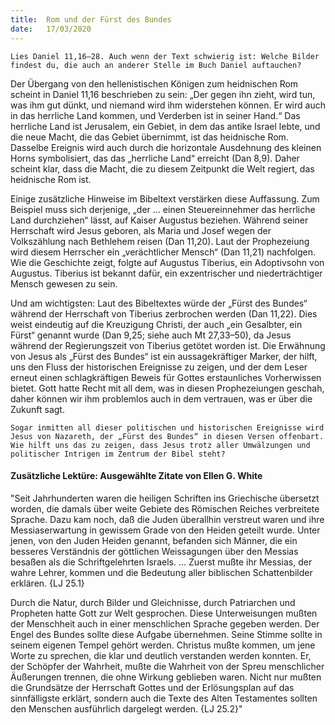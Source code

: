 ```yaml
---
title:  Rom und der Fürst des Bundes
date:   17/03/2020
---
```


`Lies Daniel 11,16–28. Auch wenn der Text schwierig ist: Welche Bilder findest du, die auch an anderer Stelle im Buch Daniel auftauchen?`

Der Übergang von den hellenistischen Königen zum heidnischen Rom scheint in Daniel 11,16 beschrieben zu sein: „Der gegen ihn zieht, wird tun, was ihm gut dünkt, und niemand wird ihm widerstehen können. Er wird auch in das herrliche Land kommen, und Verderben ist in seiner Hand.“ Das herrliche Land ist Jerusalem, ein Gebiet, in dem das antike Israel lebte, und die neue Macht, die das Gebiet übernimmt, ist das heidnische Rom. Dasselbe Ereignis wird auch durch die horizontale Ausdehnung des kleinen Horns symbolisiert, das das „herrliche Land“ erreicht (Dan 8,9). Daher scheint klar, dass die Macht, die zu diesem Zeitpunkt die Welt regiert, das heidnische Rom ist.

Einige zusätzliche Hinweise im Bibeltext verstärken diese Auffassung. Zum Beispiel muss sich derjenige, „der … einen Steuereinnehmer das herrliche Land durchziehen“ lässt, auf Kaiser Augustus beziehen. Während seiner Herrschaft wird Jesus geboren, als Maria und Josef wegen der Volkszählung nach Bethlehem reisen (Dan 11,20). Laut der Prophezeiung wird diesem Herrscher ein „verächtlicher Mensch“ (Dan 11,21) nachfolgen. Wie die Geschichte zeigt, folgte auf Augustus Tiberius, ein Adoptivsohn von Augustus. Tiberius ist bekannt dafür, ein exzentrischer und niederträchtiger Mensch gewesen zu sein.

Und am wichtigsten: Laut des Bibeltextes würde der „Fürst des Bundes“ während der Herrschaft von Tiberius zerbrochen werden (Dan 11,22). Dies weist eindeutig auf die Kreuzigung Christi, der auch „ein Gesalbter, ein Fürst“ genannt wurde (Dan 9,25; siehe auch Mt 27,33–50), da Jesus während der Regierungszeit von Tiberius getötet worden ist. Die Erwähnung von Jesus als „Fürst des Bundes“ ist ein aussagekräftiger Marker, der hilft, uns den Fluss der historischen Ereignisse zu zeigen, und der dem Leser erneut einen schlagkräftigen Beweis für Gottes erstaunliches Vorherwissen bietet. Gott hatte Recht mit all dem, was in diesen Prophezeiungen geschah, daher können wir ihm problemlos auch in dem vertrauen, was er über die Zukunft sagt.

`Sogar inmitten all dieser politischen und historischen Ereignisse wird Jesus von Nazareth, der „Fürst des Bundes“ in diesen Versen offenbart. Wie hilft uns das zu zeigen, dass Jesus trotz aller Umwälzungen und politischer Intrigen im Zentrum der Bibel steht?`

#### Zusätzliche Lektüre: Ausgewählte Zitate von Ellen G. White

"Seit Jahrhunderten waren die heiligen Schriften ins Griechische übersetzt worden, die damals über weite Gebiete des Römischen Reiches verbreitete Sprache. Dazu kam noch, daß die Juden überallhin verstreut waren und ihre Messiaserwartung in gewissem Grade von den Heiden geteilt wurde. Unter jenen, von den Juden Heiden genannt, befanden sich Männer, die ein besseres Verständnis der göttlichen Weissagungen über den Messias besaßen als die Schriftgelehrten Israels. ... Zuerst mußte ihr Messias, der wahre Lehrer, kommen und die Bedeutung aller biblischen Schattenbilder erklären. {LJ 25.1}

Durch die Natur, durch Bilder und Gleichnisse, durch Patriarchen und Propheten hatte Gott zur Welt gesprochen. Diese Unterweisungen mußten der Menschheit auch in einer menschlichen Sprache gegeben werden. Der Engel des Bundes sollte diese Aufgabe übernehmen. Seine Stimme sollte in seinem eigenen Tempel gehört werden. Christus mußte kommen, um jene Worte zu sprechen, die klar und deutlich verstanden werden konnten. Er, der Schöpfer der Wahrheit, mußte die Wahrheit von der Spreu menschlicher Äußerungen trennen, die ohne Wirkung geblieben waren. Nicht nur mußten die Grundsätze der Herrschaft Gottes und der Erlösungsplan auf das sinnfälligste erklärt, sondern auch die Texte des Alten Testamentes sollten den Menschen ausführlich dargelegt werden. {LJ 25.2}"